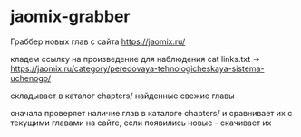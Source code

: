 # jaomix-grabber

Граббер новых глав с сайта https://jaomix.ru/

кладем ссылку на произведение для наблюдения
cat links.txt -> https://jaomix.ru/category/peredovaya-tehnologicheskaya-sistema-uchenogo/

складывает в каталог chapters/ найденные свежие главы

сначала проверяет наличие глав в каталоге chapters/ и сравнивает их с текущими главами на сайте, если появились новые - скачивает их

